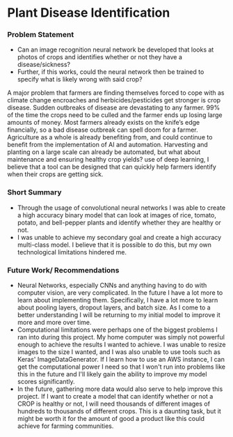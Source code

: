 # Plant Disease Identification

### Problem Statement
- Can an image recognition neural network be developed that looks at photos of crops and identifies whether or not they have a disease/sickness? 
- Further, if this works, could the neural network then be trained to specify what is likely wrong with said crop?

A major problem that farmers are finding themselves forced to cope with as climate change encroaches and herbicides/pesticides get stronger is crop disease. Sudden outbreaks of disease are devastating to any farmer. 99% of the time the crops need to be culled and the farmer ends up losing large amounts of money. Most farmers already exists on the knife’s edge financially, so a bad disease outbreak can spell doom for a farmer. Agriculture as a whole is already benefiting from, and could continue to benefit from the implementation of AI and automation.  Harvesting and planting on a large scale can already be automated, but what about maintenance and ensuring healthy crop yields? use of deep learning, I believe that a tool can be designed that can quickly help farmers identify when their crops are getting sick.

### Short Summary 
- Through the usage of convolutional neural networks I was able to create a high accuracy binary model that can look at images of rice, tomato, potato, and bell-pepper plants and identify whether they are healthy or not.
- I was unable to achieve my secondary goal and create a high accuracy multi-class model. I believe that it is possible to do this, but my own technological limitations hindered me.

### Future Work/ Recommendations 
 - Neural Networks, especially CNNs and anything having to do with computer vision, are very complicated. In the future I have a lot more to learn about implementing them. Specifically, I have a lot more to learn about pooling layers, dropout layers, and batch size. As I come to a better understanding I will be returning to my initial model to improve it more and more over time.
- Computational limitations were perhaps one of the biggest problems I ran into during this project. My home computer was simply not powerful enough to achieve the results I wanted to achieve. I was unable to resize images to the size I wanted, and I was also unable to use tools such as Keras' ImageDataGenerator. If I learn how to use an AWS instance, I can get the computational power I need so that I won't run into problems like this in the future and I'll likely gain the ability to improve my model scores significantly.
- In the future, gathering more data would also serve to help improve this project. If I want to create a model that can identify whether or not a CROP is healthy or not, I will need thousands of different images of hundreds to thousands of different crops. This is a daunting task, but it might be worth it for the amount of good a product like this could achieve for farming communities.






